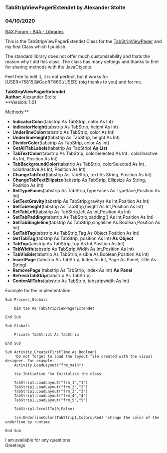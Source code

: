 ### TabStripViewPagerExtendet by Alexander Stolte
### 04/10/2020
[B4X Forum - B4A - Libraries](https://www.b4x.com/android/forum/threads/88821/)

This is the TabStripViewPagerExtendet Class for the [TabStripViewPager](https://www.b4x.com/android/forum/threads/tabstripviewpager-better-viewpager.63975/#content) and my first Class which I publish.  
  
The standard library does not offer much customizability and thats the reason why I did this class. The class has many settings and thanks to Erel for sharing methods with the JavaObjects.  
  
Feel free to edit it, it is not perfect, but it works for [USER=75815]@GeoffT660[/USER] (big thanks to you) and for me.  
  
**TabStripViewPagerExtendet  
Author:** Alexander Stolte  
**Version: 1.01  
  
Methods:**  

- **IndicatorColor**(tabstrip As TabStrip, color As Int)
- **IndicatorHeight**(tabstrip As TabStrip, height As Int)
- **UnderlineColor**(tabstrip As TabStrip, color As Int)
- **UnderlineHeight**(tabstrip As TabStrip, height As Int)
- **DividerColor**(tabstrip As TabStrip, color As Int)
- **GetAllTabLabels**(tabstrip As TabStrip) **As** **List**
- **TabTextColor**(tabstrip As TabStrip, colorSelected As Int , colorInactive As Int, Position As Int)
- **TabBackgroundColor**(tabstrip As TabStrip, colorSelected As Int , colorInactive As Int, Position As Int)
- **ChangeTabText**(tabstrip As TabStrip, text As String, Position As Int)
- **ChangeTabTextEllipsize**(tabstrip As TabStrip, Ellipsize As String, Position As Int)
- **SetTypeFaces**(tabstrip As TabStrip,TypeFaces As Typeface,Position As Int)
- **SetTextGravity**(tabstrip As TabStrip,gravitys As Int,Position As Int)
- **SetTabHeight**(tabstrip As TabStrip,height As Int,Position As Int)
- **SetTabLeft**(tabstrip As TabStrip,left As Int,Position As Int)
- **SetTabPadding**(tabstrip As TabStrip,padding() As Int,Position As Int)
- **SetTabSingleline**(tabstrip As TabStrip,singleline As Boolean,Position As Int)
- **SetTabTag**(tabstrip As TabStrip,Tag As Object,Position As Int)
- **GetTabTag**(tabstrip As TabStrip, position As Int) **As** **Object**
- **TabTop**(tabstrip As TabStrip,Top As Int,Position As Int)
- **TabWidth**(tabstrip As TabStrip,Width As Int,Position As Int)
- **TabVisible**(tabstrip As TabStrip,Visible As Boolean,Position As Int)
- **InsertPage** (tabstrip As TabStrip, Index As Int, Page As Panel, Title As String)
- **RemovePage** (tabstrip As TabStrip, Index As Int) **As** **Panel**
- **RefreshTabStrip**(tabstrip As TabStrip)
- **CenterAllTabs**(tabstrip As TabStrip, tabstripwidth As Int)

  
Example for the implementation:  
  

```B4X
Sub Process_Globals  
    
    Dim tse As TabStripViewPagerExtendet  
    
End Sub  
  
Sub Globals  
    
    Private TabStrip1 As TabStrip  
    
End Sub  
  
Sub Activity_Create(FirstTime As Boolean)  
    'Do not forget to load the layout file created with the visual designer. For example:  
    Activity.LoadLayout("frm_main")  
  
    tse.Initialize 'to Initialize the class  
  
    TabStrip1.LoadLayout("frm_1","1")  
    TabStrip1.LoadLayout("frm_2","2")  
    TabStrip1.LoadLayout("frm_3","3")  
    TabStrip1.LoadLayout("frm_4","4")  
    TabStrip1.LoadLayout("frm_5","5")  
  
    TabStrip1.ScrollTo(0,False)  
  
    tse.UnderlineColor(TabStrip1,Colors.Red) 'change the color of the underline by runtime  
  
End Sub
```

  
  
I am available for any questions  
Greetings
